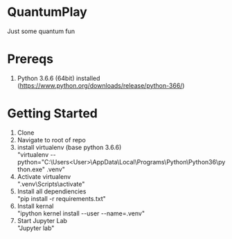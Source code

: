 # QuantumPlay
Just some quantum fun

# Prereqs
1. Python 3.6.6 (64bit) installed (https://www.python.org/downloads/release/python-366/)

# Getting Started
1. Clone  
2. Navigate to root of repo
3. install virtualenv (base python 3.6.6)  
  "virtualenv --python="C:\Users\<User>\AppData\Local\Programs\Python\Python36\python.exe" .venv"  
4. Activate virtualenv  
  ".venv\Scripts\activate"
5. Install all dependiencies  
  "pip install -r requirements.txt"  
6. Install kernal  
  "ipython kernel install --user --name=.venv"
7. Start Jupyter Lab  
  "Jupyter lab"


